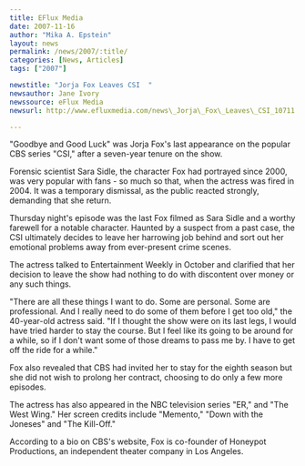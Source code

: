 ```yaml
---
title: EFlux Media 
date: 2007-11-16
author: "Mika A. Epstein"
layout: news
permalink: /news/2007/:title/
categories: [News, Articles]
tags: ["2007"]

newstitle: "Jorja Fox Leaves CSI  "
newsauthor: Jane Ivory  
newssource: eFlux Media  
newsurl: http://www.efluxmedia.com/news\_Jorja\_Fox\_Leaves\_CSI_10711.html 

---
```

"Goodbye and Good Luck" was Jorja Fox's last appearance on the popular CBS series "CSI," after a seven-year tenure on the show.

Forensic scientist Sara Sidle, the character Fox had portrayed since 2000, was very popular with fans - so much so that, when the actress was fired in 2004. It was a temporary dismissal, as the public reacted strongly, demanding that she return.

Thursday night's episode was the last Fox filmed as Sara Sidle and a worthy farewell for a notable character. Haunted by a suspect from a past case, the CSI ultimately decides to leave her harrowing job behind and sort out her emotional problems away from ever-present crime scenes.

The actress talked to Entertainment Weekly in October and clarified that her decision to leave the show had nothing to do with discontent over money or any such things.

"There are all these things I want to do. Some are personal. Some are professional. And I really need to do some of them before I get too old," the 40-year-old actress said. "If I thought the show were on its last legs, I would have tried harder to stay the course. But I feel like its going to be around for a while, so if I don't want some of those dreams to pass me by. I have to get off the ride for a while."

Fox also revealed that CBS had invited her to stay for the eighth season but she did not wish to prolong her contract, choosing to do only a few more episodes.

The actress has also appeared in the NBC television series "ER," and "The West Wing." Her screen credits include "Memento," "Down with the Joneses" and "The Kill-Off."

According to a bio on CBS's website, Fox is co-founder of Honeypot Productions, an independent theater company in Los Angeles.  
